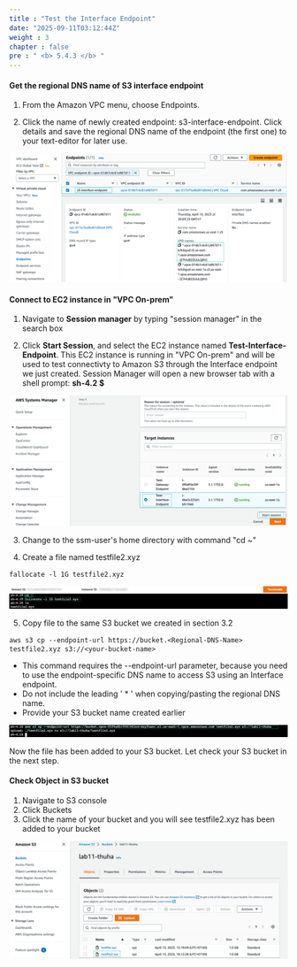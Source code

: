 ```yaml
---
title : "Test the Interface Endpoint"
date: "2025-09-11T03:12:44Z"
weight : 3
chapter : false
pre : " <b> 5.4.3 </b> "
---
```


#### Get the regional DNS name of S3 interface endpoint
1. From the Amazon VPC menu, choose Endpoints.

2. Click the name of newly created endpoint: s3-interface-endpoint. Click details and save the regional DNS name of the endpoint (the first one) to your text-editor for later use. 

![dns name](/images/5-Workshop/5.4-S3-onprem/dns.png)


#### Connect to EC2 instance in "VPC On-prem"

1. Navigate to **Session manager** by typing "session manager" in the search box 

2. Click **Start Session**, and select the EC2 instance named **Test-Interface-Endpoint**. This EC2 instance is running in "VPC On-prem" and will be used to test connectivty to Amazon S3 through the Interface endpoint we just created. Session Manager will open a new browser tab with a shell prompt: **sh-4.2 $**

![Start session](/images/5-Workshop/5.4-S3-onprem/start-session.png)

3. Change to the ssm-user's home directory with command "cd ~"

4. Create a file named testfile2.xyz
```
fallocate -l 1G testfile2.xyz
```

![user](/images/5-Workshop/5.4-S3-onprem/cli1.png)


5. Copy file to the same S3 bucket we created in section 3.2

```
aws s3 cp --endpoint-url https://bucket.<Regional-DNS-Name> testfile2.xyz s3://<your-bucket-name>
``` 
+ This command requires the --endpoint-url parameter, because you need to use the endpoint-specific DNS name to access S3 using an Interface endpoint.
+ Do not include the leading ' * ' when copying/pasting the regional DNS name.
+ Provide your S3 bucket name created earlier

![copy file](/images/5-Workshop/5.4-S3-onprem/cli2.png)


Now the file has been added to your S3 bucket. Let check your S3 bucket in the next step.

#### Check Object in S3 bucket

1. Navigate to S3 console
2. Click Buckets
3. Click the name of your bucket and you will see testfile2.xyz has been added to your bucket

![check bucket](/images/5-Workshop/5.4-S3-onprem/check-bucket.png)







